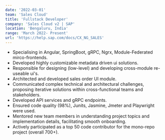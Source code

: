 ```yaml
---
date: '2022-03-01'
team: 'Sales Cloud'
title: 'Fullstack Developer'
company: 'Sales Cloud v2 | SAP'
location: 'Bengaluru, India'
range: 'March 2022- Present'
url: 'https://help.sap.com/docs/CX_NG_SALES'
---
```


- Specialising in Angular, SpringBoot, gRPC, Ngrx, Module-Federated mirco-frontends.
- Developed highly customizable metadata driven ui solutions.
- Responsible for designing (low-level) and developing cross-module re-useable ui's.
- Architected and developed sales order UI module.
- Communicated complex technical and architectural challenges, proposing iterative solutions
  within cross-functional teams and stakeholders.
- Developed API services and gRPC endpoints.
- Ensured code quality (98%), Junits, Jasmine, Jmeter and Playwright were used.
- Mentored new team members in understanding project topics and implementation details,
  facilitating smooth onboarding.
- Actively participated as a top 50 code contributor for the mono-repo project (overall 700+).
